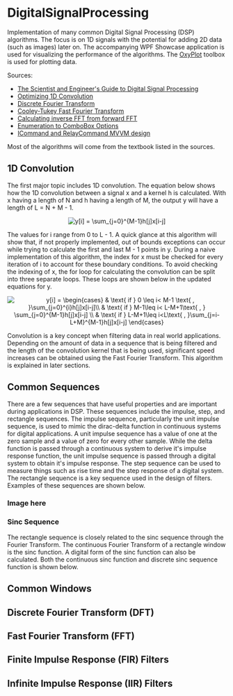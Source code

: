 # DigitalSignalProcessing
Implementation of many common Digital Signal Processing (DSP) algorithms. The focus is on 1D signals with the potential for adding 2D data (such as images) later on. The accompanying WPF Showcase application is used for visualizing the performance of the algorithms. The [OxyPlot](https://github.com/oxyplot/oxyplot) toolbox is used for plotting data.

Sources:
- [The Scientist and Engineer's Guide to Digital Signal Processing](https://www.analog.com/en/education/education-library/scientist_engineers_guide.html#Foundations)
- [Optimizing 1D Convolution](https://stackoverflow.com/questions/7237907/1d-fast-convolution-without-fft)
- [Discrete Fourier Transform](https://en.wikipedia.org/wiki/Discrete_Fourier_transform)
- [Cooley-Tukey Fast Fourier Transform](https://en.wikipedia.org/wiki/Cooley%E2%80%93Tukey_FFT_algorithm)
- [Calculating inverse FFT from forward FFT](https://flylib.com/books/en/2.729.1/computing_the_inverse_fft_using_the_forward_fft.html)
- [Enumeration to ComboBox Options](https://stackoverflow.com/questions/6145888/how-to-bind-an-enum-to-a-combobox-control-in-wpf)
- [ICommand and RelayCommand MVVM design](https://stackoverflow.com/questions/1468791/icommand-mvvm-implementation)

Most of the algorithms will come from the textbook listed in the sources.

## 1D Convolution
The first major topic includes 1D convolution. The equation below shows how the 1D convolution between a signal x and a kernel h is calculated. With x having a length of N and h having a length of M, the output y will have a length of L = N + M - 1.

<p align="center">
    <img src="https://latex.codecogs.com/svg.latex?y[i]&space;=&space;\sum_{j=0}^{M-1}h[j]x[i-j]" title="y[i] = \sum_{j=0}^{M-1}h[j]x[i-j]" />
</p>

The values for i range from 0 to L - 1. A quick glance at this algorithm will show that, if not properly implemented, out of bounds exceptions can occur while trying to calculate the first and last M - 1 points in y. During a naive implementation of this algorithm, the index for x must be checked for every iteration of i to account for these boundary conditions. To avoid checking the indexing of x, the for loop for calculating the convolution can be split into three separate loops. These loops are shown below in the updated equations for y.

<p align="center">
    <img src="https://latex.codecogs.com/svg.latex?y[i]&space;=&space;\begin{cases}&space;&&space;\text{&space;if&space;}&space;0&space;\leq&space;i<&space;M-1&space;\text{&space;,&space;}\sum_{j=0}^{i}h[j]x[i-j]\\&space;&&space;\text{&space;if&space;}&space;M-1\leq&space;i<&space;L-M&plus;1\text{&space;,&space;}&space;\sum_{j=0}^{M-1}h[j]x[i-j]&space;\\&space;&&space;\text{&space;if&space;}&space;L-M&plus;1\leq&space;i<L\text{&space;,&space;}\sum_{j=i-L&plus;M}^{M-1}h[j]x[i-j]&space;\end{cases}" title="y[i] = \begin{cases} & \text{ if } 0 \leq i< M-1 \text{ , }\sum_{j=0}^{i}h[j]x[i-j]\\ & \text{ if } M-1\leq i< L-M+1\text{ , } \sum_{j=0}^{M-1}h[j]x[i-j] \\ & \text{ if } L-M+1\leq i<L\text{ , }\sum_{j=i-L+M}^{M-1}h[j]x[i-j] \end{cases}" />
</p>

Convolution is a key concept when filtering data in real world applications. Depending on the amount of data in a sequence that is being filtered and the length of the convolution kernel that is being used, significant speed increases can be obtained using the Fast Fourier Transform. This algorithm is explained in later sections.

## Common Sequences
There are a few sequences that have useful properties and are important during applications in DSP. These sequences include the impulse, step, and rectangle sequences. The impulse sequence, particularly the unit impulse sequence, is used to mimic the dirac-delta function in continuous systems for digital applications. A unit impulse sequence has a value of one at the zero sample and a value of zero for every other sample. While the delta function is passed through a continuous system to derive it's impulse response function, the unit impulse sequence is passed through a digital system to obtain it's impulse response. The step sequence can be used to measure things such as rise time and the step response of a digital system. The rectangle sequence is a key sequence used in the design of filters. Examples of these sequences are shown below.

### Image here

### Sinc Sequence
The rectangle sequence is closely related to the sinc sequence through the Fourier Transform. The continuous Fourier Transform of a rectangle window is the sinc function. A digital form of the sinc function can also be calculated. Both the continuous sinc function and discrete sinc sequence function is shown below.



## Common Windows

## Discrete Fourier Transform (DFT)

## Fast Fourier Transform (FFT)

## Finite Impulse Response (FIR) Filters

## Infinite Impulse Response (IIR) Filters

